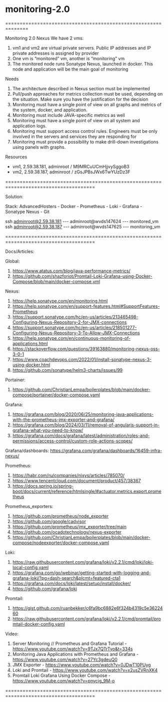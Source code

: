 # monitoring-2.0

==============================================================

Monitoring 2.0
Nexus
We have 2 vms:
1. vm1 and vm2 are virtual private servers. Public IP addresses and IP private addresses
is assigned by provider
2. One vm is “monitored” vm, another is “monitoring” vm
3. The monitored node runs Sonatype Nexus, launched in docker. This node and
application will be the main goal of monitoring

Needs
1. The architecture described in Nexus section must be implemented
2. Pull/push approaches for metrics collection must be used, depending on the situation.
Make sure you have the justification for the decision
3. Monitoring must have a single point of view on all graphs and metrics of the system,
docker, and application.
4. Monitoring must include JAVA-specific metrics as well
5. Monitoring must have a single point of view on all system and application logs.
6. Monitoring must support access control rules. Engineers must be only involved in the
servers and services they are responding for
7. Monitoring must provide a possibility to make drill-down investigations using panels with
graphs.

Resources
- vm1, 2.59.38.181, adminroot / M9MRCuUCmHjjvySggoB3
- vm2, 2.59.38.187, adminroot / zGsJPBsJWx6TwYUzDz3F

=====================================================================================

Solution:

Stack:
AdvancedHosters - Docker - Prometheus - Loki - Grafana - Sonatype Nexus - Git

ssh adminroot@2.59.38.181  ---  adminroot@wvds147624  ---  monitored_vm  
ssh adminroot@2.59.38.187  ---  adminroot@wvds147625  ---  monitoring_vm

=====================================================================================

Docs/Articles:

Global:
1. https://www.atatus.com/blog/java-performance-metrics/
2. https://github.com/shazforiot/Promtail-Loki-Grafana-using-Docker-Compose/blob/main/docker-compose.yml 

Nexus:
1. https://help.sonatype.com/en/monitoring.html 
2. https://help.sonatype.com/en/support-features.html#SupportFeatures-Prometheus 
3. https://support.sonatype.com/hc/en-us/articles/213465498-Configuring-Nexus-Repository-2-for-JMX-connections
4. https://support.sonatype.com/hc/en-us/articles/218501277-Configuring-Nexus-Repository-3-To-Allow-JMX-Connections
5. https://help.sonatype.com/en/continuous-monitoring-of-applications.html 
6. https://stackoverflow.com/questions/39163880/monitoring-nexus-oss-3-0-1 
7. https://www.coachdevops.com/2022/01/install-sonatype-nexus-3-using-docker.html
8. https://github.com/sonatype/helm3-charts/issues/99 

Portainer:
1. https://github.com/ChristianLempa/boilerplates/blob/main/docker-compose/portainer/docker-compose.yaml

Grafana:
1. https://grafana.com/blog/2020/06/25/monitoring-java-applications-with-the-prometheus-jmx-exporter-and-grafana/
2. https://grafana.com/blog/2024/03/11/removal-of-angularjs-support-in-grafana-what-you-need-to-know/ 
3. https://grafana.com/docs/grafana/latest/administration/roles-and-permissions/access-control/custom-role-actions-scopes/

Grafana/dashboards:
https://grafana.com/grafana/dashboards/16459-infra-nexus/

Prometheus:
1. https://habr.com/ru/companies/nixys/articles/785070/
2. https://www.tencentcloud.com/document/product/457/38367
3. https://docs.spring.io/spring-boot/docs/current/reference/htmlsingle/#actuator.metrics.export.prometheus 

Prometheus_exporters:
1. https://github.com/prometheus/node_exporter
2. https://github.com/google/cadvisor
3. https://github.com/prometheus/jmx_exporter/tree/main
4. https://github.com/ocadotechnology/nexus-exporter
5. https://github.com/ChristianLempa/boilerplates/blob/main/docker-compose/nodeexporter/docker-compose.yaml 

Loki:
1. https://raw.githubusercontent.com/grafana/loki/v2.2.1/cmd/loki/loki-local-config.yaml
2. https://grafana.com/go/webinar/getting-started-with-logging-and-grafana-loki/?pg=dash-search&plcmt=featured-cta1
3. https://grafana.com/docs/loki/latest/setup/install/docker/
4. https://github.com/grafana/loki

Promtail:
1. https://gist.github.com/ruanbekker/c6fa9bc6882e6f324b4319c5e3622460
2. https://raw.githubusercontent.com/grafana/loki/v2.2.1/cmd/promtail/promtail-docker-config.yaml


Video:
1. Server Monitoring // Prometheus and Grafana Tutorial - https://www.youtube.com/watch?v=9TJx7QTrTyo&t=334s
1. Monitoring Java Applications with Prometheus and Grafana - https://www.youtube.com/watch?v=27Yc3gdeuQ0
2. JMX Exporter - https://www.youtube.com/watch?v=0JDwT10PUyg
4. Loki and Promtail - https://www.youtube.com/watch?v=x2usZVRnXK4
5. Promtail Loki Grafana Using Docker Compose - https://www.youtube.com/watch?v=pnycjg_9M-o

=====================================================================================